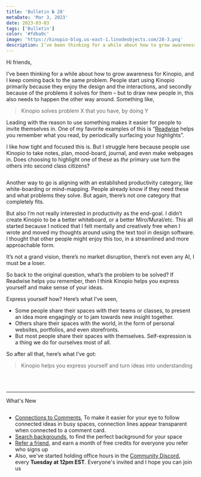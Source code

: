 ```yaml
---
title: 'Bulletin № 28'
metaDate: 'Mar 3, 2023'
date: 2023-03-03
tags: ['Bulletin']
color: '#fdba9c'
image: 'https://kinopio-blog.us-east-1.linodeobjects.com/28-3.png'
description: I’ve been thinking for a while about how to grow awareness for Kinopio, and I keep coming back to the same problem
---
```



Hi friends,

I’ve been thinking for a while about how to grow awareness for Kinopio, and I keep coming back to the same problem. People start using Kinopio primarily because they enjoy the design and the interactions, and secondly because of the problems it solves for them – but to draw new people in, this also needs to happen the other way around. Something like,

> Kinopio solves problem X that you have, by doing Y

Leading with the reason to use something makes it easier for people to invite themselves in. One of my favorite examples of this is “[Readwise](https://readwise.com) helps you remember what you read, by periodically surfacing your highlights”.

I like how tight and focused this is. But I struggle here because people use Kinopio to take notes, plan, mood-board, journal, and even make webpages in. Does choosing to highlight one of these as _the_ primary use turn the others into second class citizens?

<p>
<img class="wide" src="https://kinopio-blog.us-east-1.linodeobjects.com/28-3.png" alt="" />
</p>



Another way to go is aligning with an established productivity category, like white-boarding or mind-mapping. People already know if they need these and what problems they solve. But again, there’s not one category that completely fits.

But also I’m not really interested in productivity as the end-goal. I didn’t create Kinopio to be a better whiteboard, or a better Miro/Mural/etc. This all started because I noticed that I felt mentally and creatively free when I wrote and moved my thoughts around using the text tool in design software. I thought that other people might enjoy this too, in a streamlined and more approachable form.

It’s not a grand vision, there’s no market disruption, there’s not even any AI, I must be a loser.

So back to the original question, what’s the problem to be solved? If Readwise helps you remember, then I think Kinopio helps you express yourself and make sense of your ideas.

Express yourself how? Here’s what I’ve seen,

- Some people share their spaces with their teams or classes, to present an idea more engagingly or to jam towards new insight together.
- Others share their spaces with the world, in the form of personal websites, portfolios, and even storefronts.
- But most people share their spaces with themselves. Self-expression is a thing we do for ourselves most of all.

So after all that, here’s what I’ve got:

> Kinopio helps you express yourself and turn ideas into understanding

<br/>
<br/>

-----

<p>
  <span class="badge info">What's New</span>
</p>

<p>
  <img class="small" src="https://updates.kinopio.club/transparent-connections-to-comments.png" alt="" />
</p>
<ul>
  <li><a href="https://blog.kinopio.club/posts/connections-to-comments//">Connections to Comments</a>, To make it easier for your eye to follow connected ideas in busy spaces, connection lines appear transparent when connected to a comment card.</li>
  <li><a href="https://blog.kinopio.club/posts/search-backgrounds/">Search backgrounds</a>, to find the perfect background for your space</li>
  <li><a href="https://blog.kinopio.club/posts/refer-a-friend/">Refer a friend</a>, and earn a month of free credits for everyone you refer who signs up</li>
  <li>Also, we've started holding office hours in the <a href="https://discord.gg/h2sR45Nby8">Community Discord</a>, every <b>Tuesday at 12pm EST</b>. Everyone's invited and I hope you can join us</li>
</ul>

